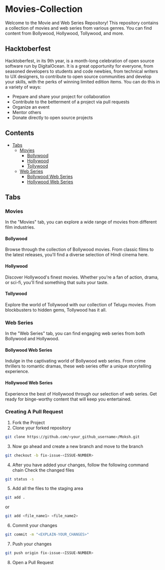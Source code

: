# Movies-Collection
Welcome to the Movie and Web Series Repository! This repository contains a collection of movies and web series from various genres. You can find content from Bollywood, Hollywood, Tollywood, and more.

## Hacktoberfest
Hacktoberfest, in its 9th year, is a month-long celebration of open source software run by DigitalOcean. It is a great opportunity for everyone, from seasoned developers to students and code newbies, from technical writers to UX designers, to contribute to open source communities and develop your skills, with the perks of winning limited edition items. You can do this in a variety of ways:

* Prepare and share your project for collaboration
* Contribute to the betterment of a project via pull requests
* Organize an event
* Mentor others
* Donate directly to open source projects

## Contents

- [Tabs](#tabs)
  - [Movies](#movies)
    - [Bollywood](#bollywood)
    - [Hollywood](#hollywood)
    - [Tollywood](#tollywood)
  - [Web Series](#web-series)
    - [Bollywood Web Series](#bollywood-web-series)
    - [Hollywood Web Series](#hollywood-web-series)

## Tabs

### Movies

In the "Movies" tab, you can explore a wide range of movies from different film industries.

#### Bollywood

Browse through the collection of Bollywood movies. From classic films to the latest releases, you'll find a diverse selection of Hindi cinema here.

#### Hollywood

Discover Hollywood's finest movies. Whether you're a fan of action, drama, or sci-fi, you'll find something that suits your taste.

#### Tollywood

Explore the world of Tollywood with our collection of Telugu movies. From blockbusters to hidden gems, Tollywood has it all.

### Web Series

In the "Web Series" tab, you can find engaging web series from both Bollywood and Hollywood.

#### Bollywood Web Series

Indulge in the captivating world of Bollywood web series. From crime thrillers to romantic dramas, these web series offer a unique storytelling experience.

#### Hollywood Web Series

Experience the best of Hollywood through our selection of web series. Get ready for binge-worthy content that will keep you entertained.


### Creating A Pull Request

1. Fork the Project
2. Clone your forked repository

```sh
git clone https://github.com/<your_github_username>/Moksh.git
```
3. Now go ahead and create a new branch and move to the branch
```sh
git checkout -b fix-issue-<ISSUE-NUMBER>
```
4. After you have added your changes, follow the following command chain
   Check the changed files
```sh
git status -s
```

5. Add all the files to the staging area
```sh
git add .
```
 or
```sh
git add <file_name1> <file_name2>
```
6. Commit your changes
```sh
git commit -m "<EXPLAIN-YOUR_CHANGES>"
```
7. Push your changes
```sh
git push origin fix-issue-<ISSUE-NUMBER>
```
8. Open a Pull Request 

